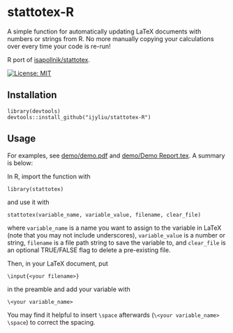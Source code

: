 # stattotex-R

A simple function for automatically updating LaTeX documents with numbers or strings from R. No more manually copying your calculations over every time your code is re-run!

R port of [isapollnik/stattotex](https://github.com/isapollnik/stattotex).

[![License: MIT](https://img.shields.io/badge/License-MIT-yellow.svg)](https://opensource.org/licenses/MIT)

## Installation

```
library(devtools)
devtools::install_github("ijyliu/stattotex-R")
```

## Usage

For examples, see [demo/demo.pdf](https://github.com/ijyliu/stattotex-R/blob/main/demo/demo.pdf) and [demo/Demo Report.tex](https://github.com/ijyliu/stattotex-R/blob/main/demo/Demo%20Report.tex). A summary is below:

In R, import the function with

```
library(stattotex)
```

and use it with

```
stattotex(variable_name, variable_value, filename, clear_file)
```

where `variable_name` is a name you want to assign to the variable in LaTeX (note that you may not include underscores), `variable_value` is a number or string, `filename` is a file path string to save the variable to, and `clear_file` is an optional TRUE/FALSE flag to delete a pre-existing file.

Then, in your LaTeX document, put

```
\input{<your filename>}
```

in the preamble and add your variable with

```
\<your variable_name>
```

You may find it helpful to insert `\space` afterwards (`\<your variable_name> \space`) to correct the spacing.
